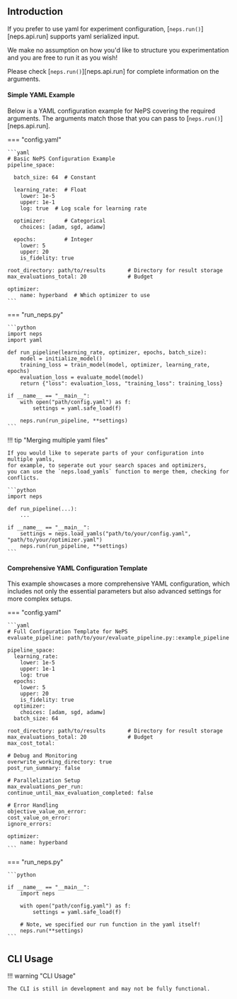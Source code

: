 ## Introduction
If you prefer to use yaml for experiment configuration,
[`neps.run()`][neps.api.run] supports yaml serialized input.

We make no assumption on how you'd like to structure you experimentation
and you are free to run it as you wish!

Please check [`neps.run()`][neps.api.run] for complete information on the arguments.

#### Simple YAML Example
Below is a YAML configuration example for NePS covering the required arguments.
The arguments match those that you can pass to [`neps.run()`][neps.api.run].

=== "config.yaml"

    ```yaml
    # Basic NePS Configuration Example
    pipeline_space:

      batch_size: 64  # Constant

      learning_rate:  # Float
        lower: 1e-5
        upper: 1e-1
        log: true  # Log scale for learning rate

      optimizer:      # Categorical
        choices: [adam, sgd, adamw]

      epochs:         # Integer
        lower: 5
        upper: 20
        is_fidelity: true

    root_directory: path/to/results       # Directory for result storage
    max_evaluations_total: 20             # Budget

    optimizer:
        name: hyperband  # Which optimizer to use
    ```

=== "run_neps.py"

    ```python
    import neps
    import yaml

    def run_pipeline(learning_rate, optimizer, epochs, batch_size):
        model = initialize_model()
        training_loss = train_model(model, optimizer, learning_rate, epochs)
        evaluation_loss = evaluate_model(model)
        return {"loss": evaluation_loss, "training_loss": training_loss}

    if __name__ == "__main__":
        with open("path/config.yaml") as f:
            settings = yaml.safe_load(f)

        neps.run(run_pipeline, **settings)
    ```

!!! tip "Merging multiple yaml files"

    If you would like to seperate parts of your configuration into multiple yamls,
    for example, to seperate out your search spaces and optimizers,
    you can use the `neps.load_yamls` function to merge them, checking for conflicts.

    ```python
    import neps

    def run_pipeline(...):
        ...

    if __name__ == "__main__":
        settings = neps.load_yamls("path/to/your/config.yaml", "path/to/your/optimizer.yaml")
        neps.run(run_pipeline, **settings)
    ```


#### Comprehensive YAML Configuration Template
This example showcases a more comprehensive YAML configuration, which includes not only the essential parameters
but also advanced settings for more complex setups.

=== "config.yaml"

    ```yaml
    # Full Configuration Template for NePS
    evaluate_pipeline: path/to/your/evaluate_pipeline.py::example_pipeline

    pipeline_space:
      learning_rate:
        lower: 1e-5
        upper: 1e-1
        log: true
      epochs:
        lower: 5
        upper: 20
        is_fidelity: true
      optimizer:
        choices: [adam, sgd, adamw]
      batch_size: 64

    root_directory: path/to/results       # Directory for result storage
    max_evaluations_total: 20             # Budget
    max_cost_total:

    # Debug and Monitoring
    overwrite_working_directory: true
    post_run_summary: false

    # Parallelization Setup
    max_evaluations_per_run:
    continue_until_max_evaluation_completed: false

    # Error Handling
    objective_value_on_error:
    cost_value_on_error:
    ignore_errors:

    optimizer:
        name: hyperband
    ```

=== "run_neps.py"

    ```python

    if __name__ == "__main__":
        import neps

        with open("path/config.yaml") as f:
            settings = yaml.safe_load(f)

        # Note, we specified our run function in the yaml itself!
        neps.run(**settings)
    ```

## CLI Usage

!!! warning "CLI Usage"

    The CLI is still in development and may not be fully functional.
